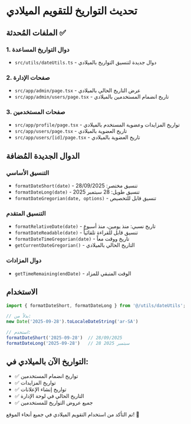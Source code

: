 # تحديث التواريخ للتقويم الميلادي

## الملفات المُحدثة ✅

### 1. دوال التواريخ المساعدة
- `src/utils/dateUtils.ts` - دوال جديدة لتنسيق التواريخ بالميلادي

### 2. صفحات الإدارة
- `src/app/admin/page.tsx` - عرض التاريخ الحالي بالميلادي
- `src/app/admin/users/page.tsx` - تاريخ انضمام المستخدمين بالميلادي

### 3. صفحات المستخدمين  
- `src/app/profile/page.tsx` - تواريخ المزايدات وعضوية المستخدم بالميلادي
- `src/app/users/page.tsx` - تاريخ العضوية بالميلادي  
- `src/app/users/[id]/page.tsx` - تاريخ العضوية بالميلادي

## الدوال الجديدة المُضافة

### التنسيق الأساسي
- `formatDateShort(date)` - تنسيق مختصر: 28/09/2025
- `formatDateLong(date)` - تنسيق طويل: 28 سبتمبر 2025
- `formatDateGregorian(date, options)` - تنسيق قابل للتخصيص

### التنسيق المتقدم
- `formatRelativeDate(date)` - تاريخ نسبي: منذ يومين، منذ أسبوع
- `formatDateReadable(date)` - تنسيق قابل للقراءة تلقائياً
- `formatDateTimeGregorian(date)` - تاريخ ووقت معاً
- `getCurrentDateGregorian()` - التاريخ الحالي بالميلادي

### دوال المزادات
- `getTimeRemaining(endDate)` - الوقت المتبقي للمزاد

## الاستخدام

```typescript
import { formatDateShort, formatDateLong } from '@/utils/dateUtils';

// بدلاً من:
new Date('2025-09-28').toLocaleDateString('ar-SA')

// استخدم:
formatDateShort('2025-09-28')  // 28/09/2025
formatDateLong('2025-09-28')   // 28 سبتمبر 2025
```

## التواريخ الآن بالميلادي في:
- ✅ تواريخ انضمام المستخدمين  
- ✅ تواريخ المزايدات
- ✅ تواريخ إنشاء الإعلانات
- ✅ التاريخ الحالي في لوحة الإدارة
- ✅ جميع عروض التواريخ للمستخدمين

تم التأكد من استخدام التقويم الميلادي في جميع أنحاء الموقع! 🎉